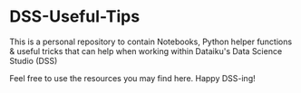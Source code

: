 # DSS-Useful-Tips

This is a personal repository to contain Notebooks, Python helper functions & useful tricks that can help when working within Dataiku's Data Science Studio (DSS)

Feel free to use the resources you may find here. Happy DSS-ing!
